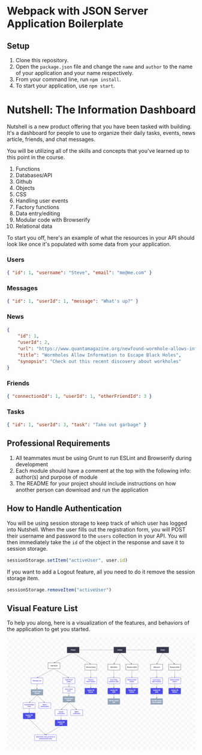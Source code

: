 # Webpack with JSON Server Application Boilerplate

## Setup

1. Clone this repository.
1. Open the `package.json` file and change the `name` and `author` to the name of your application and your name respectively.
1. From your command line, run `npm install`.
1. To start your application, use `npm start`.
# Nutshell: The Information Dashboard

Nutshell is a new product offering that you have been tasked with building. It's a dashboard for people to use to organize their daily tasks, events, news article, friends, and chat messages.

You will be utilizing all of the skills and concepts that you've learned up to this point in the course.

1. Functions
1. Databases/API
1. Github
1. Objects
1. CSS
1. Handling user events
1. Factory functions
1. Data entry/editing
1. Modular code with Browserify
1. Relational data

To start you off, here's an example of what the resources in your API should look like once it's populated with some data from your application.

### Users

```json
{ "id": 1, "username": "Steve", "email": "me@me.com" }
```

### Messages

```json
{ "id": 1, "userId": 1, "message": "What's up?" }
```

### News

```json
{
    "id": 1,
    "userId": 2,
    "url": "https://www.quantamagazine.org/newfound-wormhole-allows-information-to-escape-black-holes-20171023/",
    "title": "Wormholes Allow Information to Escape Black Holes",
    "synopsis": "Check out this recent discovery about workholes"
}
```

### Friends

```json
{ "connectionId": 1, "userId": 1, "otherFriendId": 3 }
```

### Tasks

```json
{ "id": 1, "userId": 3, "task": "Take out garbage" }
```

## Professional Requirements

1. All teammates must be using Grunt to run ESLint and Browserify during development
1. Each module should have a comment at the top with the following info: author(s) and purpose of module
1. The README for your project should include instructions on how another person can download and run the application

## How to Handle Authentication

You will be using session storage to keep track of which user has logged into Nutshell. When the user fills out the registration form, you will POST their username and password to the `users` collection in your API. You will then immediately take the `id` of the object in the response and save it to session storage.

```js
sessionStorage.setItem("activeUser", user.id)
```

If you want to add a Logout feature, all you need to do it remove the session storage item.

```js
sessionStorage.removeItem("activeUser")
```

## Visual Feature List

To help you along, here is a visualization of the features, and behaviors of the application to get you started.

![nutshell features](./Nutshell.png)
